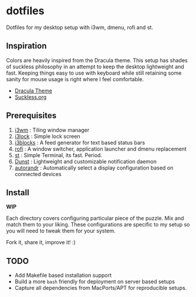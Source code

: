 # dotfiles
Dotfiles for my desktop setup with i3wm, dmenu, rofi and st.

## Inspiration
Colors are heavily inspired from the Dracula theme. This setup has shades of suckless philosophy in an attempt to keep the desktop lightweight and fast. Keeping things easy to use with keyboard while still retaining some sanity for mouse usage is right where I feel comfortable.

* [Dracula Theme](https://github.com/dracula/dracula-theme)
* [Suckless.org](https://suckless.org/)

## Prerequisites
1. [i3wm](https://i3wm.org/) : Tiling window manager
2. [i3lock](https://i3wm.org/i3lock/) : Simple lock screen 
3. [i3blocks](https://github.com/vivien/i3blocks) : A feed generator for text based status bars
4. [rofi](https://github.com/davatorium/rofi) : A window switcher, application launcher and dmenu replacement
5. [st](https://st.suckless.org/) : Simple Terminal, its fast. Period.
6. [Dunst](https://github.com/dunst-project/dunst) : Lightweight and customizable notification daemon
7. [autorandr](https://github.com/wertarbyte/autorandr) : Automatically select a display configuration based on connected devices

## Install
**WIP**

Each directory covers configuring particular piece of the puzzle. Mix and match them to your liking. These configurations are specific to my setup so you will need to tweak them for your system. 

Fork it, share it, improve it! :)


## TODO
- Add Makefile based installation support
- Build a more `bash` friendly for deployment on server based setups
- Capture all dependencies from MacPorts/APT for reproducible setups.